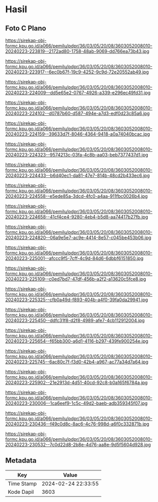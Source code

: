 # Hasil

## Foto C Plano

https://sirekap-obj-formc.kpu.go.id/a066/pemilu/pdpr/36/03/05/20/08/3603052008010-20240223-223819--2172ad80-1758-48ab-9069-dd766ea73b43.jpg

https://sirekap-obj-formc.kpu.go.id/a066/pemilu/pdpr/36/03/05/20/08/3603052008010-20240223-223917--6ec0b67f-19c9-4252-9c9d-72e20552ab49.jpg

https://sirekap-obj-formc.kpu.go.id/a066/pemilu/pdpr/36/03/05/20/08/3603052008010-20240223-224009--dd5e65e2-0767-4926-a339-e296ec49fd31.jpg

https://sirekap-obj-formc.kpu.go.id/a066/pemilu/pdpr/36/03/05/20/08/3603052008010-20240223-224102--d0787b60-d587-494e-a7d3-edf0d23c85a6.jpg

https://sirekap-obj-formc.kpu.go.id/a066/pemilu/pdpr/36/03/05/20/08/3603052008010-20240223-224159--39633d7f-8046-4364-9418-a0a74040bcac.jpg

https://sirekap-obj-formc.kpu.go.id/a066/pemilu/pdpr/36/03/05/20/08/3603052008010-20240223-224323--9574213c-03fa-4c8b-aa03-beb7377437d1.jpg

https://sirekap-obj-formc.kpu.go.id/a066/pemilu/pdpr/36/03/05/20/08/3603052008010-20240223-224433--b6d40ec1-da81-47e7-814b-48cd2b433ec6.jpg

https://sirekap-obj-formc.kpu.go.id/a066/pemilu/pdpr/36/03/05/20/08/3603052008010-20240223-224558--e5ede85a-3dcd-4fc0-a4aa-911fbc0026b4.jpg

https://sirekap-obj-formc.kpu.go.id/a066/pemilu/pdpr/36/03/05/20/08/3603052008010-20240223-224658--41cf4ce4-9280-4eb4-b5d8-aa74417b27fb.jpg

https://sirekap-obj-formc.kpu.go.id/a066/pemilu/pdpr/36/03/05/20/08/3603052008010-20240223-224820--06a9e5e7-ac9e-4414-8e57-c045be453b06.jpg

https://sirekap-obj-formc.kpu.go.id/a066/pemilu/pdpr/36/03/05/20/08/3603052008010-20240223-225001--afccc9f5-7cff-4c9d-84d6-6dbbf6151850.jpg

https://sirekap-obj-formc.kpu.go.id/a066/pemilu/pdpr/36/03/05/20/08/3603052008010-20240223-225109--c0ed7bd7-47df-456b-a2f2-a13620c5fce8.jpg

https://sirekap-obj-formc.kpu.go.id/a066/pemilu/pdpr/36/03/05/20/08/3603052008010-20240223-225325--cfb0a49d-f893-404b-a4f0-39fa0da29941.jpg

https://sirekap-obj-formc.kpu.go.id/a066/pemilu/pdpr/36/03/05/20/08/3603052008010-20240223-225450--ddfc31f8-d2f8-4989-afe7-4cb112912004.jpg

https://sirekap-obj-formc.kpu.go.id/a066/pemilu/pdpr/36/03/05/20/08/3603052008010-20240223-225654--f65bb300-a6d1-4116-b297-439fe900254e.jpg

https://sirekap-obj-formc.kpu.go.id/a066/pemilu/pdpr/36/03/05/20/08/3603052008010-20240223-225745--6ac80c7f-f3d0-42b4-a967-ac77a34d7a64.jpg

https://sirekap-obj-formc.kpu.go.id/a066/pemilu/pdpr/36/03/05/20/08/3603052008010-20240223-225902--21e2913d-4d51-40cd-92c8-b0a165f6784a.jpg

https://sirekap-obj-formc.kpu.go.id/a066/pemilu/pdpr/36/03/05/20/08/3603052008010-20240223-230006--1ca6eef9-1c5c-49d2-baeb-adb359345f07.jpg

https://sirekap-obj-formc.kpu.go.id/a066/pemilu/pdpr/36/03/05/20/08/3603052008010-20240223-230436--f49c0d8c-8ac6-4c76-998d-a6f0c332871b.jpg

https://sirekap-obj-formc.kpu.go.id/a066/pemilu/pdpr/36/03/05/20/08/3603052008010-20240223-230532--7c0d22d8-2b8e-4d76-aa8e-9d5f5604d928.jpg


## Metadata

| Key        | Value               |
| ---------- | ------------------- |
| Time Stamp | 2024-02-24 22:33:55 |
| Kode Dapil | 3603                |



